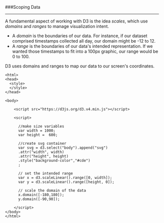 ###Scoping Data

-----

A fundamental aspect of working with D3 is the idea *scales*, which use *domains* and *ranges* to manage visualization intent. 

- A *domain* is the boundaries of our data. For instance, if our dataset comprised timestamps collected all day, our domain might be -12 to 12.
- A *range* is the boundaries of our data's intended representation. If we wanted those timestamps to fit into a 100px graphic, our range would be 0 to 100.

D3 uses domains and ranges to map our data to our screen's coordinates.

```
<html>
<head>
  <style> 
  </style>
</head>

<body>

    <script src="https://d3js.org/d3.v4.min.js"></script>

    <script>
    
      //make size variables
      var width = 1000;
      var height =  600;

      //create svg container
      var svg = d3.select("body").append("svg")
      .attr("width", width)
      .attr("height", height)
      .style("background-color","#cde")
      ;
      
      // set the intended range
      var x = d3.scaleLinear().range([0, width]);
      var y = d3.scaleLinear().range([height, 0]);

      // scale the domain of the data
      x.domain([-180,180]);
      y.domain([-90,90]);

    </script>
</body>
</html>
```
